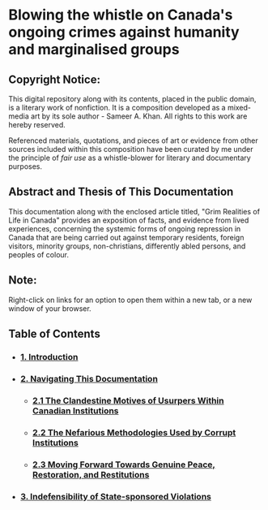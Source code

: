 # Blowing the whistle on Canada's ongoing crimes against humanity and marginalised groups

## Copyright Notice:

This digital repository along with its contents, placed in the public domain, is a literary work of nonfiction. It is a composition developed as a mixed-media art by its sole author - Sameer A. Khan. All rights to this work are hereby reserved.

Referenced materials, quotations, and pieces of art or evidence from other sources included within this composition have been curated by me under the principle of *fair use* as a whistle-blower for literary and documentary purposes.

## Abstract and Thesis of This Documentation
This documentation along with the enclosed article titled, "Grim Realities of Life in Canada" provides an exposition of facts, and evidence from lived experiences, concerning the systemic forms of ongoing repression in Canada that are being carried out against temporary residents, foreign visitors, minority groups, non-christians, differently abled persons, and peoples of colour.

## Note:
Right-click on links for an option to open them within a new tab, or a new window of your browser.

## Table of Contents

- ### [1. Introduction](https://github.com/true-hindsight/grim-realities/blob/main/introduction.md)
- ### [2. Navigating This Documentation](https://github.com/true-hindsight/grim-realities/blob/main/navigating-this-gitrepo.md#20-navigating-this-documentation)
    - ### [2.1 The Clandestine Motives of Usurpers Within Canadian Institutions](https://github.com/true-hindsight/grim-realities/blob/main/navigating-this-gitrepo.md#21-the-clandestine-motives-of-usurpers-within-canadian-institutions)
    - ### [2.2 The Nefarious Methodologies Used by Corrupt Institutions](https://github.com/true-hindsight/grim-realities/blob/main/navigating-this-gitrepo.md#22-the-nefarious-methodologies-used-by-corrupt-institutions)
    - ### [2.3 Moving Forward Towards Genuine Peace, Restoration, and Restitutions](https://github.com/true-hindsight/grim-realities/blob/main/navigating-this-gitrepo.md#23-moving-forward-towards-genuine-peace-restoration-and-restitutions)
- ### [3. Indefensibility of State-sponsored Violations](https://github.com/true-hindsight/grim-realities/blob/main/indefensible-state-sponsored-violence.md#30-indefensibility-of-state-sponsored-violations)
